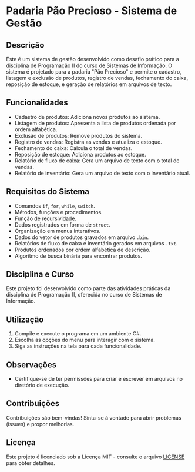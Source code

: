 # Padaria Pão Precioso - Sistema de Gestão

## Descrição
Este é um sistema de gestão desenvolvido como desafio prático para a disciplina de Programação II do curso de Sistemas de Informação. O sistema é projetado para a padaria "Pão Precioso" e permite o cadastro, listagem e exclusão de produtos, registro de vendas, fechamento do caixa, reposição de estoque, e geração de relatórios em arquivos de texto.

## Funcionalidades
- Cadastro de produtos: Adiciona novos produtos ao sistema.
- Listagem de produtos: Apresenta a lista de produtos ordenada por ordem alfabética.
- Exclusão de produtos: Remove produtos do sistema.
- Registro de vendas: Registra as vendas e atualiza o estoque.
- Fechamento do caixa: Calcula o total de vendas.
- Reposição de estoque: Adiciona produtos ao estoque.
- Relatório de fluxo de caixa: Gera um arquivo de texto com o total de vendas.
- Relatório de inventário: Gera um arquivo de texto com o inventário atual.

## Requisitos do Sistema
- Comandos `if`, `for`, `while`, `switch`.
- Métodos, funções e procedimentos.
- Função de recursividade.
- Dados registrados em forma de `struct`.
- Organização em menus interativos.
- Dados do vetor de produtos gravados em arquivo `.bin`.
- Relatórios de fluxo de caixa e inventário gerados em arquivos `.txt`.
- Produtos ordenados por ordem alfabética de descrição.
- Algoritmo de busca binária para encontrar produtos.

## Disciplina e Curso
Este projeto foi desenvolvido como parte das atividades práticas da disciplina de Programação II, oferecida no curso de Sistemas de Informação.

## Utilização
1. Compile e execute o programa em um ambiente C#.
2. Escolha as opções do menu para interagir com o sistema.
3. Siga as instruções na tela para cada funcionalidade.

## Observações
- Certifique-se de ter permissões para criar e escrever em arquivos no diretório de execução.

## Contribuições
Contribuições são bem-vindas! Sinta-se à vontade para abrir problemas (issues) e propor melhorias.

## Licença
Este projeto é licenciado sob a Licença MIT - consulte o arquivo [LICENSE](LICENSE) para obter detalhes.
